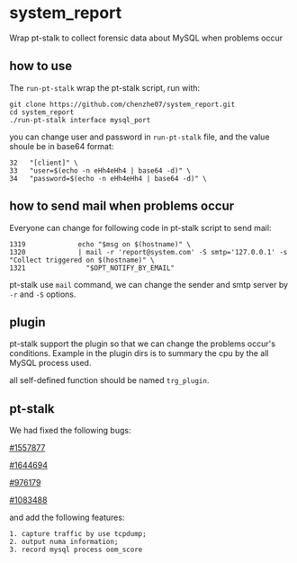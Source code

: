 # system_report
Wrap pt-stalk to collect forensic data about MySQL when problems occur

## how to use

The `run-pt-stalk` wrap the pt-stalk script, run with:
```
git clone https://github.com/chenzhe07/system_report.git
cd system_report
./run-pt-stalk interface mysql_port
```

you can change user and password in `run-pt-stalk` file, and the value shoule be in base64 format:
```
32   "[client]" \
33   "user=$(echo -n eHh4eHh4 | base64 -d)" \
34   "password=$(echo -n eHh4eHh4 | base64 -d)" \
```

## how to send mail when problems occur

Everyone can change for following code in pt-stalk script to send mail:
```
1319             echo "$msg on $(hostname)" \
1320             | mail -r 'report@system.com' -S smtp='127.0.0.1' -s "Collect triggered on $(hostname)" \
1321               "$OPT_NOTIFY_BY_EMAIL"
```

pt-stalk use `mail` command, we can change the sender and smtp server by 
`-r` and `-S` options.

## plugin

pt-stalk support the plugin so that we can change the problems occur's
conditions. Example in the plugin dirs is to summary the cpu by the
all MySQL process used.

all self-defined function should be named `trg_plugin`.


## pt-stalk

We had fixed the following bugs:

  [#1557877](https://bugs.launchpad.net/percona-toolkit/+bug/1557877)

  [#1644694](https://bugs.launchpad.net/percona-toolkit/+bug/1644694)

  [#976179](https://bugs.launchpad.net/percona-toolkit/+bug/976179)

  [#1083488](https://bugs.launchpad.net/percona-toolkit/+bug/1083488)

and add the following features:
```
1. capture traffic by use tcpdump;
2. output numa information;
3. record mysql process oom_score
```
